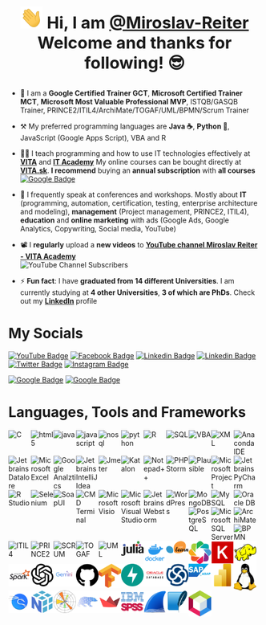 # <div align="center"> <h3><img src="https://github.com/miroslav-reiter/miroslav-reiter/blob/main/loga/wave-someone.gif" width="45px"> Hi, I am [@Miroslav-Reiter](https://github.com/Miroslav-Reiter) <br>Welcome and thanks for following! 😎</h3></div> 
- 🦸 I am a **Google Certified Trainer GCT**, **Microsoft Certified Trainer MCT**, **Microsoft Most Valuable Professional MVP**, ISTQB/GASQB Trainer, PRINCE2/ITIL4/ArchiMate/TOGAF/UML/BPMN/Scrum Trainer
- ⚒️ My preferred programming languages are **Java ☕**, **Python 🐍**, JavaScript (Google Apps Script), VBA and R
- 👨‍🏫 I teach programming and how to use IT technologies effectively at **[VITA](https://www.vita.sk/)** and **[IT Academy](https://www.it-academy.sk/)**
My online courses can be bought directly at **[VITA.sk](https://www.vita.sk/)**. **I recommend** buying an **annual subscription** with **all courses**  
[![Google Badge](https://img.shields.io/badge/VITA-blueviolet?label=Online%20Akreditovane%20Kurzy%20a%20Skolenia)](https://www.vita.sk/)
- 📢 I frequently speak at conferences and workshops. Mostly about **IT** (programming, automation, certification, testing, enterprise architecture and modeling), **management** (Project management, PRINCE2, ITIL4), **education** and **online marketing** with ads (Google Ads, Google Analytics, Copywriting, Social media, YouTube)
- 📽️ I **regularly** upload a **new videos** to **[YouTube channel Miroslav Reiter - VITA Academy](https://www.youtube.com/@VITA-Academy)**   
![YouTube Channel Subscribers](https://img.shields.io/youtube/channel/subscribers/UCqr8oNlj1UOeBSFqczXM1yg?label=YouTube%20IT%20Academy&style=social)

- ⚡ **Fun fact**: I have **graduated from 14 different Universities**. I am currently studying at **4 other Universities**, **3 of which are PhDs**. Check out my [**LinkedIn**](https://www.linkedin.com/in/miroslav-reiter/) profile

# My Socials
[![YouTube Badge](https://img.shields.io/badge/YouTube-FF0011?style=for-the-badge&logo=youtube&logoColor=white)](https://www.youtube.com/c/IT-AcademySK)
[![Facebook Badge](https://img.shields.io/badge/Facebook-1877F2?style=for-the-badge&logo=facebook&logoColor=white&label=VITA)](https://www.facebook.com/VitaAcademySK)
[![Linkedin Badge](https://img.shields.io/badge/LinkedIn-0077B5?style=for-the-badge&logo=linkedin&logoColor=white)](https://www.linkedin.com/in/miroslav-reiter/)
[![Linkedin Badge](https://img.shields.io/badge/LinkedIn-0077B5?style=for-the-badge&logo=linkedin&logoColor=white&label=VITA%20Academy)](https://www.linkedin.com/company/vita-academy)
[![Twitter Badge](https://img.shields.io/badge/Twitter-1DA1F2?style=for-the-badge&logo=twitter&logoColor=white)](https://www.linkedin.com/in/miroslav-reiter/)
[![Instagram Badge](https://img.shields.io/badge/Instagram-E4405F?style=for-the-badge&logo=instagram&logoColor=white)](https://www.instagram.com/vita_academy_slovakia/)

[![Google Badge](https://img.shields.io/badge/Google%20-VITA-bluey)](https://www.google.sk/search?q=vita+academy&tbm=lcl&ei=0msoZPCLGejFkPIPjb-dqA4&oq=vita+Academy&gs_lcp=Cg1nd3Mtd2l6LWxvY2FsEAEYATIGCAAQBxAeMgcIABANEIAEMgYIABAHEB4yBggAEAcQHjIGCAAQBxAeMgYIABAHEB4yCAgAEAcQHhAKMgcIABANEIAEMgYIABAHEB4yBggAEAcQHjoICAAQBxAeEBNQAFi8BWD8EWgAcAB4AIABSYgBkAKSAQE0mAEAoAEBwAEB&sclient=gws-wiz-local#rlfi=hd:;si:4060253256403905575,l,Cgx2aXRhIGFjYWRlbXlI-OOau6WwgIAIWh4QABABGAAYASIMdml0YSBhY2FkZW15KgYIAhAAEAGSARhjb21wdXRlcl90cmFpbmluZ19zY2hvb2w;mv:[[48.16867597731903,17.149475354420048],[48.16831602268097,17.148935645579957]])
[![Google Badge](https://img.shields.io/badge/Google%20-IT%20Academy-bluey)](https://www.google.sk/search?tbm=lcl&q=IT+Academy&rflfq=1&num=20&stick=H4sIAAAAAAAAAB1QO05DMRBUChCizKPBVY6wn9lfSUkNF3gikUgBDVIkjgMnoKaggdNwCtZYli2vZ2dm5-J8XLFFsVhqFTO5GpN01c2kOBFiVEkurGNhcQ8tMmVRD1LDWEBOYirmoPlnYd0PVwjMSAkSmd3wX-WICiknA5Fw5NiGBAGS7KRp0kcjaTKiUWwFpTLYWILVrLylKqMsE9MqG0mlIQNeSOohxqJQIwR7lIObq2hsa77hcBOkhILHMgtWImgec6YwGUu2ZsehSEX4_56ZVCllqqAXp0XydFqdCdpM65uqw1qpWbs_g9puafRQE6nZys2hhc5ByatnopKQDpS0HQX1NaWyIpijM2R0eMb5sdn8bq7vvj9Px5fj-nDYnV4ff77W_ffbaX0-ru9nl7f3u5uHdX94ev0DKtP_nNkBAAA&ved=2ahUKEwjloKi1nIn-AhWeg_0HHdJMDKcQjHJ6BAhREAU&rldimm=15791258399110635102#rlfi=hd:;si:10644781779009159973,l,CgpJVCBBY2FkZW15SMPY0ee7gYCACFocEAAQARgAGAEiCml0IGFjYWRlbXkqBggCEAAQAZIBGGNvbXB1dGVyX3RyYWluaW5nX3NjaG9vbKoBMhABKg4iCml0IGFjYWRlbXkoRDIeEAEiGuJd7wxbI8S7uQlm3W71ADrA7y3lbtoJrwLP;mv:[[48.17943621079261,17.194156893322106],[48.14136286538779,17.08369279725277]])


# Languages, Tools and Frameworks   
<img align="left" alt="C" width="45px" src="https://github.com/miroslav-reiter/miroslav-reiter/blob/main/loga/logo-c.png" />
<img align="left" alt="html5" width="45px" src="https://github.com/miroslav-reiter/miroslav-reiter/blob/main/loga/logo-html5.png" />
<img align="left" alt="java" width="45px" src="https://github.com/miroslav-reiter/miroslav-reiter/blob/main/loga/logo-java.png" />
<img align="left" alt="javascript" width="45px" src="https://github.com/miroslav-reiter/miroslav-reiter/blob/main/loga/logo-javascript.png" />
<img align="left" alt="nosql" width="45px" src="https://github.com/miroslav-reiter/miroslav-reiter/blob/main/loga/logo-nosql.png" />
<img align="left" alt="python" width="45px" src="https://github.com/miroslav-reiter/miroslav-reiter/blob/main/loga/logo-python.png" />
<img align="left" alt="R" width="45px" src="https://github.com/miroslav-reiter/miroslav-reiter/blob/main/loga/logo-r.png" />
<img align="left" alt="SQL" width="45px" src="https://github.com/miroslav-reiter/miroslav-reiter/blob/main/loga/logo-sql.png" />
<img align="left" alt="VBA" width="45px" src="https://github.com/miroslav-reiter/miroslav-reiter/blob/main/loga/logo-vba.png" />
<img align="left" alt="XML" width="45px" src="https://github.com/miroslav-reiter/miroslav-reiter/blob/main/loga/logo-xml.png" />

<img align="left" alt="Anaconda IDE" width="45px" src="https://github.com/miroslav-reiter/miroslav-reiter/blob/main/loga/logo-anaconda.png" />
<img align="left" alt="Jetbrains Datalore" width="45px" src="https://github.com/miroslav-reiter/miroslav-reiter/blob/main/loga/logo-datalore.png" />
<img align="left" alt="Microsoft Excel" width="45px" src="https://github.com/miroslav-reiter/miroslav-reiter/blob/main/loga/logo-excel.png" />
<img align="left" alt="Google Analztics" width="45px" src="https://github.com/miroslav-reiter/miroslav-reiter/blob/main/loga/logo-ga.png" />
<img align="left" alt="Jetbrains IntelliJ Idea" width="45px" src="https://github.com/miroslav-reiter/miroslav-reiter/blob/main/loga/logo-IntelliJ_IDEA.png" />
<img align="left" alt="Jmeter" width="45px" src="https://github.com/miroslav-reiter/miroslav-reiter/blob/main/loga/logo-jmeter.png" />
<img align="left" alt="Katalon" width="45px" src="https://github.com/miroslav-reiter/miroslav-reiter/blob/main/loga/logo-katalon.png" />
<img align="left" alt="Notepad++" width="45px" src="https://github.com/miroslav-reiter/miroslav-reiter/blob/main/loga/logo-notepadplu.png" />
<img align="left" alt="PHP Storm" width="45px" src="https://github.com/miroslav-reiter/miroslav-reiter/blob/main/loga/logo-phpstorm.png" />
<img align="left" alt="Plausible" width="45px" src="https://github.com/miroslav-reiter/miroslav-reiter/blob/main/loga/logo-plausible.png" />
<img align="left" alt="Microsoft Project" width="45px" src="https://github.com/miroslav-reiter/miroslav-reiter/blob/main/loga/logo-project.png" />
<img align="left" alt="Jetbrains PyCharm" width="45px" src="https://github.com/miroslav-reiter/miroslav-reiter/blob/main/loga/logo-pycharm.png" />
<img align="left" alt="R Studio" width="45px" src="https://github.com/miroslav-reiter/miroslav-reiter/blob/main/loga/logo-rstudio.png" />
<img align="left" alt="Selenium" width="45px" src="https://github.com/miroslav-reiter/miroslav-reiter/blob/main/loga/logo-selenium.png" />
<img align="left" alt="SoapUI" width="45px" src="https://github.com/miroslav-reiter/miroslav-reiter/blob/main/loga/logo-soapui.png" />
<img align="left" alt="CMD Terminal" width="45px" src="https://github.com/miroslav-reiter/miroslav-reiter/blob/main/loga/logo-terminal.png" />
<img align="left" alt="Microsoft Visio" width="45px" src="https://github.com/miroslav-reiter/miroslav-reiter/blob/main/loga/logo-visio.png" />
<img align="left" alt="Microsoft Visual Studio" width="45px" src="https://github.com/miroslav-reiter/miroslav-reiter/blob/main/loga/logo-visual-studio-ide.png" />
<img align="left" alt="Jetbrains Webstorm" width="45px" src="https://github.com/miroslav-reiter/miroslav-reiter/blob/main/loga/logo-webstorm.png" />
<img align="left" alt="WordPress" width="45px" src="https://github.com/miroslav-reiter/miroslav-reiter/blob/main/loga/logo-wordpress.png" />
 
<img align="left" alt="MongoDB" width="45px" src="https://github.com/miroslav-reiter/miroslav-reiter/blob/main/loga/logo-mongodb.png" />
<img align="left" alt="MySQL" width="45px" src="https://github.com/miroslav-reiter/miroslav-reiter/blob/main/loga/logo-mysql.png" />
<img align="left" alt="Oracle DB" width="45px" src="https://github.com/miroslav-reiter/miroslav-reiter/blob/main/loga/logo-oracle.png" />
<img align="left" alt="PostgreSQL" width="45px" src="https://github.com/miroslav-reiter/miroslav-reiter/blob/main/loga/logo-postgresql.png" />
<img align="left" alt="Microsoft SQL Server" width="45px" src="https://github.com/miroslav-reiter/miroslav-reiter/blob/main/loga/logo-sql-server.png" />

<img align="left" alt="ArchiMate" width="45px" src="https://github.com/miroslav-reiter/miroslav-reiter/blob/main/loga/logo-archimate.png" />
<img align="left" alt="BPMN" width="45px" src="https://github.com/miroslav-reiter/miroslav-reiter/blob/main/loga/logo-bpmn.png" />
<img align="left" alt="ITIL4" width="45px" src="https://github.com/miroslav-reiter/miroslav-reiter/blob/main/loga/logo-itil.png" />
<img align="left" alt="PRINCE2" width="45px" src="https://github.com/miroslav-reiter/miroslav-reiter/blob/main/loga/logo-prince2.png" />
<img align="left" alt="SCRUM" width="45px" src="https://github.com/miroslav-reiter/miroslav-reiter/blob/main/loga/logo-scrum.png" />
<img align="left" alt="TOGAF" width="45px" src="https://github.com/miroslav-reiter/miroslav-reiter/blob/main/loga/logo-togaf.png" />
<img align="left" alt="UML" width="45px" src="https://github.com/miroslav-reiter/miroslav-reiter/blob/main/loga/logo-uml.png" />

<img align="left" alt="Julia" width="45px" src="https://github.com/miroslav-reiter/miroslav-reiter/blob/main/loga/logo-julia.png" />
<img align="left" alt="Docker" width="45px" src="https://github.com/miroslav-reiter/miroslav-reiter/blob/main/loga/logo-docker.png" />
<img align="left" alt="Scikit-learn" width="45px" src="https://github.com/miroslav-reiter/miroslav-reiter/blob/main/loga/logo-scikit-learn.png" />
<img align="left" alt="Bokeh" width="45px" src="https://github.com/miroslav-reiter/miroslav-reiter/blob/main/loga/logo-bokeh.png" />
<img align="left" alt="Keras" width="45px" src="https://github.com/miroslav-reiter/miroslav-reiter/blob/main/loga/logo-keras.png" />

<img align="left" alt="Apache Hadoop" width="45px" src="https://github.com/miroslav-reiter/miroslav-reiter/blob/main/loga/logo-apache-hadoop.png" />
<img align="left" alt="Apache Spark" width="45px" src="https://github.com/miroslav-reiter/miroslav-reiter/blob/main/loga/logo-apache-spark.png" />
<img align="left" alt="ChatGPT" width="45px" src="https://github.com/miroslav-reiter/miroslav-reiter/blob/main/loga/logo-chatgpt.png" />
<img align="left" alt="Gemini" width="45px" src="https://github.com/miroslav-reiter/miroslav-reiter/blob/main/loga/logo-gemini.png" />
<img align="left" alt="GitHub" width="45px" src="https://github.com/miroslav-reiter/miroslav-reiter/blob/main/loga/logo-github.png" />
<img align="left" alt="Tensorflow" width="45px" src="https://github.com/miroslav-reiter/miroslav-reiter/blob/main/loga/logo-tensorflow.png" />
<img align="left" alt="FastAPI" width="45px" src="https://github.com/miroslav-reiter/miroslav-reiter/blob/main/loga/logo-fastapi.png" />
<img align="left" alt="Oracle DB" width="45px" src="https://github.com/miroslav-reiter/miroslav-reiter/blob/main/loga/logo-oracle-db.png" />

<img align="left" alt="Enterprise Architect" width="45px" src="https://github.com/miroslav-reiter/miroslav-reiter/blob/main/loga/logo-enterprise-architect.png" />
<img align="left" alt="SAP ABAP" width="45px" src="https://github.com/miroslav-reiter/miroslav-reiter/blob/main/loga/logo-sap-abap.png" />
<img align="left" alt="Microsoft PowerBI" width="45px" src="https://github.com/miroslav-reiter/miroslav-reiter/blob/main/loga/logo-microsoft-powerbi.png" />
<img align="left" alt="Linux" width="45px" src="https://github.com/miroslav-reiter/miroslav-reiter/blob/main/loga/logo-linux.png" />
<img align="left" alt="Linux Kali" width="45px" src="https://github.com/miroslav-reiter/miroslav-reiter/blob/main/loga/logo-linux-kali.png" />

<img align="left" alt="Numpy" width="45px" src="https://github.com/miroslav-reiter/miroslav-reiter/blob/main/loga/logo-numpy.png" />
<img align="left" alt="Matplotlib" width="45px" src="https://github.com/miroslav-reiter/miroslav-reiter/blob/main/loga/logo-matplotlib.png" />
<img align="left" alt="Polars" width="45px" src="https://github.com/miroslav-reiter/miroslav-reiter/blob/main/loga/logo-polars.png" />
<img align="left" alt="Streamlit" width="45px" src="https://github.com/miroslav-reiter/miroslav-reiter/blob/main/loga/logo-streamlit.png" />

<img align="left" alt="IBM SPSS" width="45px" src="https://github.com/miroslav-reiter/miroslav-reiter/blob/main/loga/logo-ibm-spss.png" />
<img align="left" alt="Wireshark" width="45px" src="https://github.com/miroslav-reiter/miroslav-reiter/blob/main/loga/logo-wireshark.png" />

<img align="left" alt="SQLite" width="45px" src="https://github.com/miroslav-reiter/miroslav-reiter/blob/main/loga/logo-sqlite.png" />
<img align="left" alt="Apache Netbeans" width="45px" src="https://github.com/miroslav-reiter/miroslav-reiter/blob/main/loga/logo-apache-netbeans.png" />


